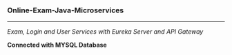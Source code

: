 ### Online-Exam-Java-Microservices
---
_Exam, Login and User Services with Eureka Server and API Gateway_

**Connected with MYSQL Database**

